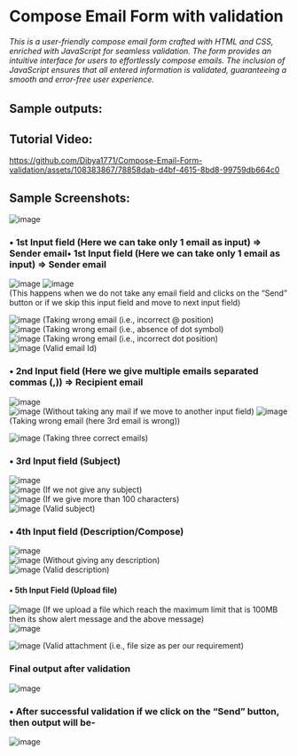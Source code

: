 # Compose Email Form with validation<br>
###### This is a user-friendly compose email form crafted with HTML and CSS, enriched with JavaScript for seamless validation. The form provides an intuitive interface for users to effortlessly compose emails. The inclusion of JavaScript ensures that all entered information is validated, guaranteeing a smooth and error-free user experience.  

## Sample outputs:  
## Tutorial Video:  
https://github.com/Dibya1771/Compose-Email-Form-validation/assets/108383867/78858dab-d4bf-4615-8bd8-99759db664c0

## Sample Screenshots:  
![image](https://github.com/Dibya1771/Compose-Email-Form-validation/assets/108383867/16d2b31a-acae-4deb-818d-c967559f5e52)  
### •	1st Input field (Here we can take only 1 email as input) => Sender email•	1st Input field (Here we can take only 1 email as input) => Sender email  
![image](https://github.com/Dibya1771/Compose-Email-Form-validation/assets/108383867/ee1422c7-5ed9-40bd-ae58-ce281871ce58) ![image](https://github.com/Dibya1771/Compose-Email-Form-validation/assets/108383867/faf31036-9c2e-4feb-90d1-f95a68c6b292)  
(This happens when we do not take any email field and clicks on the “Send” button or if we skip this input field and move to next input field)  

![image](https://github.com/Dibya1771/Compose-Email-Form-validation/assets/108383867/873fad5c-2787-4a0a-afc7-8b5b895522df)  (Taking wrong email (i.e., incorrect @ position)  
![image](https://github.com/Dibya1771/Compose-Email-Form-validation/assets/108383867/9305fe4e-2218-4808-a2aa-bc6ac62ccd2c)  (Taking wrong email (i.e., absence of dot symbol)  
![image](https://github.com/Dibya1771/Compose-Email-Form-validation/assets/108383867/aa0d9760-1ac9-4289-bdff-1598fdac0c2e)  (Taking wrong email (i.e., incorrect dot position)  
![image](https://github.com/Dibya1771/Compose-Email-Form-validation/assets/108383867/566a6997-3e0c-4b99-a8b6-3fff7aabaef3)  (Valid email Id)  
### •	2nd Input field (Here we give multiple emails separated commas (,)) => Recipient email  
![image](https://github.com/Dibya1771/Compose-Email-Form-validation/assets/108383867/c67530e3-c212-42fd-aff3-e8c2259e9a3d)  
![image](https://github.com/Dibya1771/Compose-Email-Form-validation/assets/108383867/81ef3950-4d04-44c6-a22e-835a6c63ded9)  (Without taking any mail if we move to another input field)
![image](https://github.com/Dibya1771/Compose-Email-Form-validation/assets/108383867/41b386ab-4914-4d70-899e-891366df6bb8)  (Taking wrong email (here 3rd email is wrong)) 

![image](https://github.com/Dibya1771/Compose-Email-Form-validation/assets/108383867/f2c300ff-f805-4a7a-9aa7-6edb80407715)   (Taking three correct emails)  

### •	3rd Input field (Subject)  
![image](https://github.com/Dibya1771/Compose-Email-Form-validation/assets/108383867/09a5f27d-1156-4218-96fd-6bb213bc069d)  
![image](https://github.com/Dibya1771/Compose-Email-Form-validation/assets/108383867/c49cbb73-6bf1-47c2-a242-9b987db161bf)  (If we not give any subject)  
![image](https://github.com/Dibya1771/Compose-Email-Form-validation/assets/108383867/817dede8-3abd-44d2-a8f5-bfda79bfe5c9)  (If we give more than 100 characters)  
![image](https://github.com/Dibya1771/Compose-Email-Form-validation/assets/108383867/bb06eabf-c159-49af-bd4f-9364ac7151e2)  (Valid subject)  


### •	4th Input field (Description/Compose)  
![image](https://github.com/Dibya1771/Compose-Email-Form-validation/assets/108383867/454567d7-b0e4-4c01-a14f-ffc951a478b6)   
![image](https://github.com/Dibya1771/Compose-Email-Form-validation/assets/108383867/531e4f6b-9285-4ca0-80ab-15ffe9acc316) (Without giving any description)  
![image](https://github.com/Dibya1771/Compose-Email-Form-validation/assets/108383867/b306076d-532a-40bc-bc88-d39854ca30a7)   (Valid description)  
#### •	5th Input Field (Upload file)   
![image](https://github.com/Dibya1771/Compose-Email-Form-validation/assets/108383867/3f765e13-bb4e-4721-8d03-4188514311c0)   (If we upload a file which reach the maximum limit that is 100MB then its show alert message and the above message)  
![image](https://github.com/Dibya1771/Compose-Email-Form-validation/assets/108383867/c98aee5a-08a0-4205-ac9b-fbca9d5b0b70)  


![image](https://github.com/Dibya1771/Compose-Email-Form-validation/assets/108383867/d78d3715-23e9-4e2a-818f-0898318c5323) (Valid attachment (i.e., file size as per our requirement)  

### Final output after validation  
![image](https://github.com/Dibya1771/Compose-Email-Form-validation/assets/108383867/812c768a-b65c-4f95-bc3c-755525020d41)  
### •	After successful validation if we click on the “Send” button, then output will be- 
![image](https://github.com/Dibya1771/Compose-Email-Form-validation/assets/108383867/3383b221-4018-4893-a38b-d92780104118)








